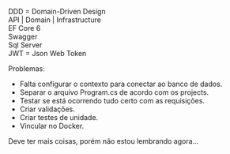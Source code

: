 DDD = Domain-Driven Design </br>
API | Domain | Infrastructure </br>
EF Core 6 </br>
Swagger </br>
Sql Server </br>
JWT = Json Web Token </br>

Problemas: 
* Falta configurar o contexto para conectar ao banco de dados.
* Separar o arquivo Program.cs de acordo com os projects.
* Testar se está ocorrendo tudo certo com as requisições.
* Criar validações.
* Criar testes de unidade.
* Vincular no Docker.

Deve ter mais coisas, porém não estou lembrando agora...
